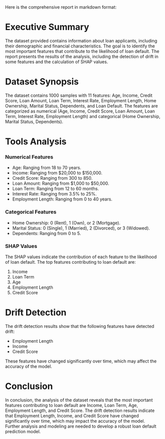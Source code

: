 Here is the comprehensive report in markdown format:

**Executive Summary**
=====================

The dataset provided contains information about loan applicants, including their demographic and financial characteristics. The goal is to identify the most important features that contribute to the likelihood of loan default. The report presents the results of the analysis, including the detection of drift in some features and the calculation of SHAP values.

**Dataset Synopsis**
==================

The dataset contains 1000 samples with 11 features: Age, Income, Credit Score, Loan Amount, Loan Term, Interest Rate, Employment Length, Home Ownership, Marital Status, Dependents, and Loan Default. The features are categorized as numerical (Age, Income, Credit Score, Loan Amount, Loan Term, Interest Rate, Employment Length) and categorical (Home Ownership, Marital Status, Dependents).

**Tools Analysis**
================

### Numerical Features

* Age: Ranging from 18 to 70 years.
* Income: Ranging from $20,000 to $150,000.
* Credit Score: Ranging from 300 to 850.
* Loan Amount: Ranging from $1,000 to $50,000.
* Loan Term: Ranging from 12 to 60 months.
* Interest Rate: Ranging from 3.5% to 25%.
* Employment Length: Ranging from 0 to 40 years.

### Categorical Features

* Home Ownership: 0 (Rent), 1 (Own), or 2 (Mortgage).
* Marital Status: 0 (Single), 1 (Married), 2 (Divorced), or 3 (Widowed).
* Dependents: Ranging from 0 to 5.

### SHAP Values

The SHAP values indicate the contribution of each feature to the likelihood of loan default. The top features contributing to loan default are:

1. Income
2. Loan Term
3. Age
4. Employment Length
5. Credit Score

**Drift Detection**
================

The drift detection results show that the following features have detected drift:

* Employment Length
* Income
* Credit Score

These features have changed significantly over time, which may affect the accuracy of the model.

**Conclusion**
==========

In conclusion, the analysis of the dataset reveals that the most important features contributing to loan default are Income, Loan Term, Age, Employment Length, and Credit Score. The drift detection results indicate that Employment Length, Income, and Credit Score have changed significantly over time, which may impact the accuracy of the model. Further analysis and modeling are needed to develop a robust loan default prediction model.
